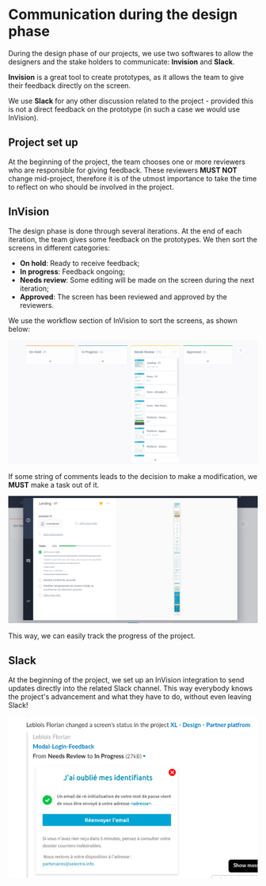 Communication during the design phase
=

During the design phase of our projects, we use two softwares to allow the designers and the stake holders to communicate: **Invision** and **Slack**.

**Invision** is a great tool to create prototypes, as it allows the team to give their feedback directly on the screen.

We use **Slack** for any other discussion related to the project - provided this is not a direct feedback on the prototype (in such a case we would use InVision).

## Project set up

At the beginning of the project, the team chooses one or more reviewers who are responsible for giving feedback. These reviewers **MUST NOT** change mid-project, therefore it is of the utmost importance to take the time to reflect on who should be involved in the project.

## InVision

The design phase is done through several iterations. At the end of each iteration, the team gives some feedback on the prototypes. We then sort the screens in different categories:

- **On hold**: Ready to receive feedback;
- **In progress**: Feedback ongoing;
- **Needs review**: Some editing will be made on the screen during the next iteration;
- **Approved**: The screen has been reviewed and approved by the reviewers.

 We use the workflow section of InVision to sort the screens, as shown below:

![workflow section](../resources/images/workflow.png)

 If some string of comments leads to the decision to make a modification, we **MUST** make a task out of it.

![tasks](../resources/images/tasks.png)

 This way, we can easily track the progress of the project. 

## Slack

At the beginning of the project, we set up an InVision integration to send updates directly into the related Slack channel. This way everybody knows the project's advancement and what they have to do, without even leaving Slack!

![slack](../resources/images/invisionInSlack.png)
